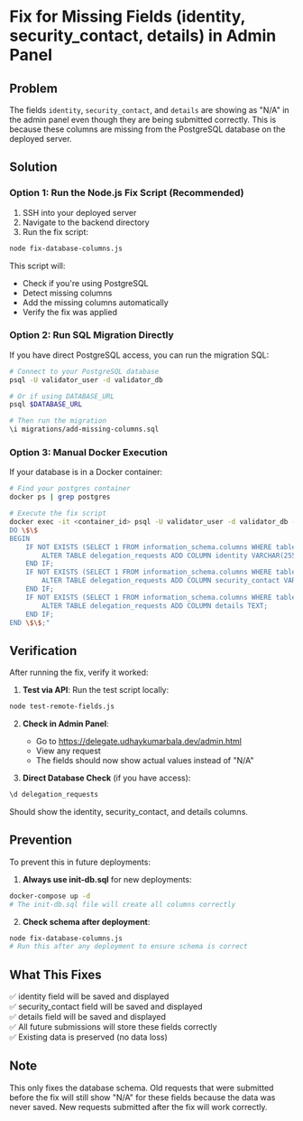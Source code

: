 # Fix for Missing Fields (identity, security_contact, details) in Admin Panel

## Problem
The fields `identity`, `security_contact`, and `details` are showing as "N/A" in the admin panel even though they are being submitted correctly. This is because these columns are missing from the PostgreSQL database on the deployed server.

## Solution

### Option 1: Run the Node.js Fix Script (Recommended)

1. SSH into your deployed server
2. Navigate to the backend directory
3. Run the fix script:

```bash
node fix-database-columns.js
```

This script will:
- Check if you're using PostgreSQL
- Detect missing columns
- Add the missing columns automatically
- Verify the fix was applied

### Option 2: Run SQL Migration Directly

If you have direct PostgreSQL access, you can run the migration SQL:

```bash
# Connect to your PostgreSQL database
psql -U validator_user -d validator_db

# Or if using DATABASE_URL
psql $DATABASE_URL

# Then run the migration
\i migrations/add-missing-columns.sql
```

### Option 3: Manual Docker Execution

If your database is in a Docker container:

```bash
# Find your postgres container
docker ps | grep postgres

# Execute the fix script
docker exec -it <container_id> psql -U validator_user -d validator_db -c "
DO \$\$ 
BEGIN
    IF NOT EXISTS (SELECT 1 FROM information_schema.columns WHERE table_name = 'delegation_requests' AND column_name = 'identity') THEN
        ALTER TABLE delegation_requests ADD COLUMN identity VARCHAR(255);
    END IF;
    IF NOT EXISTS (SELECT 1 FROM information_schema.columns WHERE table_name = 'delegation_requests' AND column_name = 'security_contact') THEN
        ALTER TABLE delegation_requests ADD COLUMN security_contact VARCHAR(255);
    END IF;
    IF NOT EXISTS (SELECT 1 FROM information_schema.columns WHERE table_name = 'delegation_requests' AND column_name = 'details') THEN
        ALTER TABLE delegation_requests ADD COLUMN details TEXT;
    END IF;
END \$\$;"
```

## Verification

After running the fix, verify it worked:

1. **Test via API**: Run the test script locally:
```bash
node test-remote-fields.js
```

2. **Check in Admin Panel**: 
   - Go to https://delegate.udhaykumarbala.dev/admin.html
   - View any request
   - The fields should now show actual values instead of "N/A"

3. **Direct Database Check** (if you have access):
```sql
\d delegation_requests
```
Should show the identity, security_contact, and details columns.

## Prevention

To prevent this in future deployments:

1. **Always use init-db.sql** for new deployments:
```bash
docker-compose up -d
# The init-db.sql file will create all columns correctly
```

2. **Check schema after deployment**:
```bash
node fix-database-columns.js
# Run this after any deployment to ensure schema is correct
```

## What This Fixes

✅ identity field will be saved and displayed  
✅ security_contact field will be saved and displayed  
✅ details field will be saved and displayed  
✅ All future submissions will store these fields correctly  
✅ Existing data is preserved (no data loss)

## Note
This only fixes the database schema. Old requests that were submitted before the fix will still show "N/A" for these fields because the data was never saved. New requests submitted after the fix will work correctly.